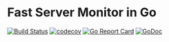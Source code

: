 # Fast Server Monitor in Go
[![Build Status](https://travis-ci.org/gonitor/gonitor.svg?branch=develop)](https://travis-ci.org/gonitor/gonitor)
[![codecov](https://codecov.io/gh/gonitor/gonitor/branch/develop/graph/badge.svg)](https://codecov.io/gh/gonitor/gonitor)
[![Go Report Card](https://goreportcard.com/badge/github.com/gonitor/gonitor)](https://goreportcard.com/report/github.com/gonitor/gonitor)
[![GoDoc](https://godoc.org/github.com/gonitor/gonitor?status.svg)](https://godoc.org/github.com/gonitor/gonitor)